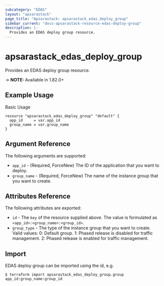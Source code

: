 ```yaml
---
subcategory: "EDAS"
layout: "apsarastack"
page_title: "Apsarastack: apsarastack_edas_deploy_group"
sidebar_current: "docs-apsarastack-resource-edas-deploy-group"
description: |-
  Provides an EDAS deploy group resource.
---
```


# apsarastack\_edas\_deploy\_group

Provides an EDAS deploy group resource.

-> **NOTE:** Available in 1.82.0+


## Example Usage

Basic Usage

```
resource "apsarastack_edas_deploy_group" "default" {
  app_id     = var.app_id
  group_name = var.group_name
}

```

## Argument Reference

The following arguments are supported:

* `app_id` - (Required, ForceNew) The ID of the application that you want to deploy.
* `group_name` - (Required, ForceNew) The name of the instance group that you want to create. 

## Attributes Reference

The following attributes are exported:

* `id` - The `key` of the resource supplied above. The value is formulated as `<app_id>:<group_name>:<group_id>`.
* `group_type` - The type of the instance group that you want to create. Valid values: 0: Default group. 1: Phased release is disabled for traffic management. 2: Phased release is enabled for traffic management.

## Import

EDAS deploy group can be imported using the id, e.g.

```
$ terraform import apsarastack_edas_deploy_group.group app_id:group_name:group_id
```
